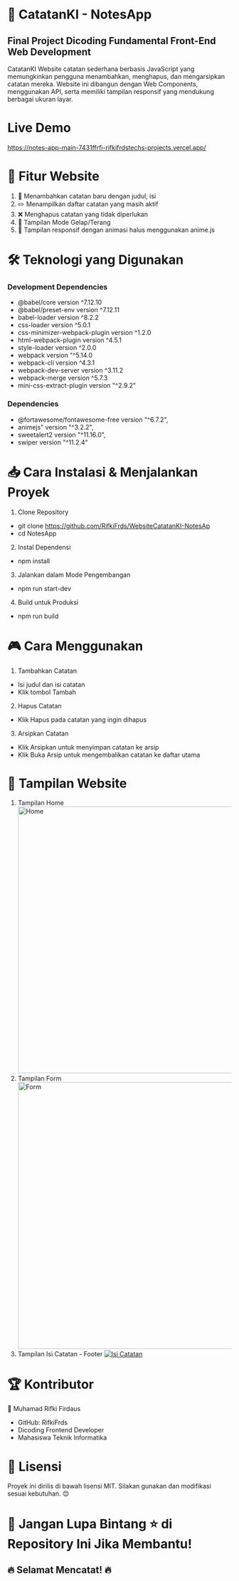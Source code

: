# 📒 CatatanKI - NotesApp
## Final Project Dicoding Fundamental Front-End Web Development 
CatatanKI Website catatan sederhana berbasis JavaScript yang memungkinkan pengguna menambahkan, menghapus, dan mengarsipkan catatan mereka. Website ini dibangun dengan Web Components, menggunakan API, serta memiliki tampilan responsif yang mendukung berbagai ukuran layar.

# Live Demo
https://notes-app-main-7431ffrfi-rifkifrdstechs-projects.vercel.app/

# 🚀 Fitur Website
1. 📝 Menambahkan catatan baru dengan judul, isi
2. ✏️ Menampilkan daftar catatan yang masih aktif
3. ❌ Menghapus catatan yang tidak diperlukan
4. 🌙 Tampilan Mode Gelap/Terang
5. 📱 Tampilan responsif dengan animasi halus menggunakan anime.js

# 🛠 Teknologi yang Digunakan
### Development Dependencies
- @babel/core version ^7.12.10
- @babel/preset-env version ^7.12.11
- babel-loader version ^8.2.2
- css-loader version ^5.0.1
- css-minimizer-webpack-plugin version ^1.2.0
- html-webpack-plugin version ^4.5.1
- style-loader version ^2.0.0
- webpack version "^5.14.0
- webpack-cli version ^4.3.1
- webpack-dev-server version ^3.11.2
- webpack-merge version ^5.7.3
- mini-css-extract-plugin version "^2.9.2"
### Dependencies
- @fortawesome/fontawesome-free version "^6.7.2",
- animejs" version "^3.2.2",
- sweetalert2 version "^11.16.0",
- swiper version "^11.2.4"

# 📥 Cara Instalasi & Menjalankan Proyek
1. Clone Repository
- git clone https://github.com/RifkiFrds/WebsiteCatatanKI-NotesAp
- cd NotesApp
2. Instal Dependensi
- npm install
3. Jalankan dalam Mode Pengembangan
- npm run start-dev
4. Build untuk Produksi
- npm run build

# 🎮 Cara Menggunakan
1. Tambahkan Catatan
- Isi judul dan isi catatan
- Klik tombol Tambah
2. Hapus Catatan
- Klik Hapus pada catatan yang ingin dihapus
3. Arsipkan Catatan
- Klik Arsipkan untuk menyimpan catatan ke arsip
- Klik Buka Arsip untuk mengembalikan catatan ke daftar utama

# 🎨 Tampilan Website
1. Tampilan Home
<a href="https://ibb.co.com/TDTxjmFm"><img src="https://i.ibb.co.com/TDTxjmFm/Screenshot-52.png" alt="Home" border="0" width="600"></a>
2. Tampilan Form
<a href="https://ibb.co.com/hJ38FmqW"><img src="https://i.ibb.co.com/hJ38FmqW/Screenshot-53.png" alt="Form" width="600" border="0"></a>
3. Tampilan Isi Catatan - Footer
<a href="https://ibb.co.com/MkndpNGC"><img src="https://i.ibb.co.com/MkndpNGC/Screenshot-55.png" alt="Isi Catatan" widht="600" border="0"></a>

# 🏆 Kontributor
👤 Muhamad Rifki Firdaus
- GitHub: RifkiFrds
- Dicoding Frontend Developer
- Mahasiswa Teknik Informatika

# 📜 Lisensi
Proyek ini dirilis di bawah lisensi MIT. Silakan gunakan dan modifikasi sesuai kebutuhan. 😊

# 🌟 Jangan Lupa Bintang ⭐ di Repository Ini Jika Membantu!
## 🔥 Selamat Mencatat! 🔥




